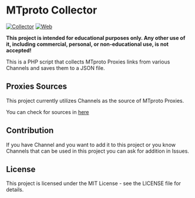 # MTproto Collector
[![Collector](https://github.com/yebekhe/MTProtoCollector/actions/workflows/MTprotoCollector.yml/badge.svg)](https://github.com/yebekhe/MTProtoCollector/actions/workflows/MTprotoCollector.yml) [![Web](https://github.com/yebekhe/MTProtoCollector/actions/workflows/MTProtoCollectorWebpage.yml/badge.svg)](https://github.com/yebekhe/MTProtoCollector/actions/workflows/MTProtoCollectorWebpage.yml)

<b>This project is intended for educational purposes only. Any other use of it, including commercial, personal, or non-educational use, is not accepted!</b>

This is a PHP script that collects MTproto Proxies links from various Channels and saves them to a JSON file.

## Proxies Sources
This project currently utilizes Channels as the source of MTproto Proxies.

You can check for sources in [here](https://raw.githubusercontent.com/yebekhe/MTProtoCollector/main/modules/config.php)

## Contribution
If you have Channel and you want to add it to this project or you know Channels that can be used in this project you can ask for addition in Issues.

## License
This project is licensed under the MIT License - see the LICENSE file for details.
